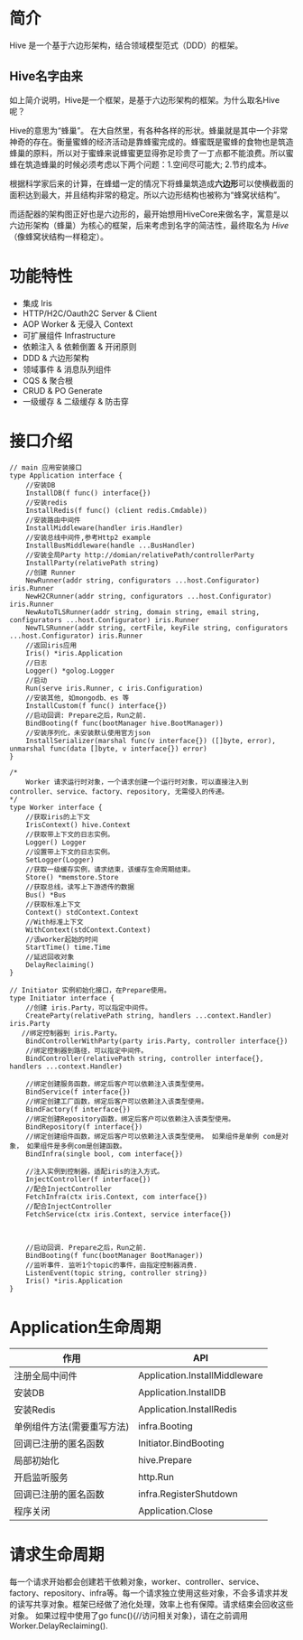 # 简介
Hive 是一个基于六边形架构，结合领域模型范式（DDD）的框架。

## Hive名字由来
如上简介说明，Hive是一个框架，是基于六边形架构的框架。为什么取名Hive呢？

Hive的意思为“蜂巢”。
在大自然里，有各种各样的形状。蜂巢就是其中一个非常神奇的存在。衡量蜜蜂的经济活动是靠蜂蜜完成的。蜂蜜既是蜜蜂的食物也是筑造蜂巢的原料，所以对于蜜蜂来说蜂蜜更显得弥足珍贵了一丁点都不能浪费。所以蜜蜂在筑造蜂巢的时候必须考虑以下两个问题：1.空间尽可能大; 2.节约成本。

根据科学家后来的计算，在蜂蜡一定的情况下将蜂巢筑造成**六边形**可以使横截面的面积达到最大，并且结构非常的稳定。所以六边形结构也被称为“蜂窝状结构”。

而适配器的架构图正好也是六边形的，最开始想用HiveCore来做名字，寓意是以六边形架构（蜂巢）为核心的框架，后来考虑到名字的简洁性，最终取名为 *Hive*（像蜂窝状结构一样稳定）。

# 功能特性
* 集成 Iris
* HTTP/H2C/Oauth2C Server & Client
* AOP Worker & 无侵入 Context
* 可扩展组件 Infrastructure
* 依赖注入 & 依赖倒置 & 开闭原则
* DDD & 六边形架构
* 领域事件 & 消息队列组件
* CQS & 聚合根
* CRUD & PO Generate
* 一级缓存 & 二级缓存 & 防击穿

# 接口介绍
``` golang
// main 应用安装接口
type Application interface {
    //安装DB
    InstallDB(f func() interface{})
    //安装redis
    InstallRedis(f func() (client redis.Cmdable))
    //安装路由中间件
    InstallMiddleware(handler iris.Handler)
    //安装总线中间件,参考Http2 example
    InstallBusMiddleware(handle ...BusHandler)
    //安装全局Party http://domian/relativePath/controllerParty
    InstallParty(relativePath string)
    //创建 Runner
    NewRunner(addr string, configurators ...host.Configurator) iris.Runner
    NewH2CRunner(addr string, configurators ...host.Configurator) iris.Runner
    NewAutoTLSRunner(addr string, domain string, email string, configurators ...host.Configurator) iris.Runner
    NewTLSRunner(addr string, certFile, keyFile string, configurators ...host.Configurator) iris.Runner
    //返回iris应用
    Iris() *iris.Application
    //日志
    Logger() *golog.Logger
    //启动
    Run(serve iris.Runner, c iris.Configuration)
    //安装其他, 如mongodb、es 等
    InstallCustom(f func() interface{})
    //启动回调: Prepare之后，Run之前.
    BindBooting(f func(bootManager hive.BootManager))
    //安装序列化，未安装默认使用官方json
    InstallSerializer(marshal func(v interface{}) ([]byte, error), unmarshal func(data []byte, v interface{}) error)
}

/*
    Worker 请求运行时对象，一个请求创建一个运行时对象，可以直接注入到controller、service、factory、repository, 无需侵入的传递。
*/
type Worker interface {
    //获取iris的上下文
    IrisContext() hive.Context
    //获取带上下文的日志实例。
    Logger() Logger
    //设置带上下文的日志实例。
    SetLogger(Logger)
    //获取一级缓存实例，请求结束，该缓存生命周期结束。
    Store() *memstore.Store
    //获取总线，读写上下游透传的数据
    Bus() *Bus
    //获取标准上下文
    Context() stdContext.Context
    //With标准上下文
    WithContext(stdContext.Context)
    //该worker起始的时间
    StartTime() time.Time
    //延迟回收对象
    DelayReclaiming()
}

// Initiator 实例初始化接口，在Prepare使用。
type Initiator interface {
    //创建 iris.Party，可以指定中间件。
    CreateParty(relativePath string, handlers ...context.Handler) iris.Party
   //绑定控制器到 iris.Party。
    BindControllerWithParty(party iris.Party, controller interface{})
    //绑定控制器到路径，可以指定中间件。
    BindController(relativePath string, controller interface{}, handlers ...context.Handler)

    //绑定创建服务函数，绑定后客户可以依赖注入该类型使用。
    BindService(f interface{})
    //绑定创建工厂函数，绑定后客户可以依赖注入该类型使用。
    BindFactory(f interface{})
    //绑定创建Repository函数，绑定后客户可以依赖注入该类型使用。
    BindRepository(f interface{})
    //绑定创建组件函数，绑定后客户可以依赖注入该类型使用。 如果组件是单例 com是对象， 如果组件是多例com是创建函数。
    BindInfra(single bool, com interface{})

    //注入实例到控制器，适配iris的注入方式。
    InjectController(f interface{})
    //配合InjectController
    FetchInfra(ctx iris.Context, com interface{})
    //配合InjectController
    FetchService(ctx iris.Context, service interface{})



    //启动回调. Prepare之后，Run之前.
    BindBooting(f func(bootManager BootManager))
    //监听事件. 监听1个topic的事件，由指定控制器消费.
    ListenEvent(topic string, controller string})
    Iris() *iris.Application
}
```
# Application生命周期
| 作用  | API |
| --- | --- |
| 注册全局中间件 | Application.InstallMiddleware |
| 安装DB | Application.InstallDB |
| 安装Redis | Application.InstallRedis |
| 单例组件方法(需要重写方法) | infra.Booting |
| 回调已注册的匿名函数 | Initiator.BindBooting |
| 局部初始化 | hive.Prepare |
| 开启监听服务 | http.Run |
| 回调已注册的匿名函数 | infra.RegisterShutdown |
| 程序关闭 | Application.Close |

# 请求生命周期
每一个请求开始都会创建若干依赖对象，worker、controller、service、factory、repository、infra等。每一个请求独立使用这些对象，不会多请求并发的读写共享对象。框架已经做了池化处理，效率上也有保障。请求结束会回收这些对象。 如果过程中使用了go func(){//访问相关对象}，请在之前调用 Worker.DelayReclaiming().
